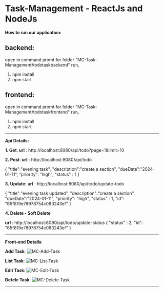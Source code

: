 # Task-Management - ReactJs and NodeJs

**How to run our application:**

**backend:**
--------
open in command promt for folder "MC-Task-Management/todotaskbackend"
run,
 1. npm install
 2. npm start
 
**frontend:**
--------
open in command promt for folder "MC-Task-Management/todotaskfrontend"
run,
 1. npm install
 2. npm start

--------------------------------------------------------------------------------------------------------------------------------------------------

**Api Details:**

**1. Get**:
**url** : http://localhost:8080/api/todo?page=1&limit=10

**2. Post**:
**url** : http://localhost:8080/api/todo

{
    "title":"evening task",
    "description":"create a section",
    "dueDate":"2024-01-11",
    "priority": "high",
    "status" : 1
}

**3. Update**:
**url** : http://localhost:8080/api/todo/update-todo

{
    "title":"evening task updated",
    "description":"create a section",
    "dueDate":"2024-01-11",
    "priority": "high",
    "status" : 1,
    "id": "65f819e78978754c083243ef"
}


**4. Delete - Soft Delete**

**url** : http://localhost:8080/api/todo/update-status
{
    "status" : 2,
    "id": "65f819e78978754c083243ef"
}

-----------------------------------------------------------------------------------------------------------------------------------------------------

**Front-end Details**:

**Add Task**: ![MC-Add-Task](https://github.com/surendransaha/MC-Task-Management/assets/71213725/b907f2f4-50cf-4278-a9ce-d42d882f3bec)

**List Task**: ![MC-List-Task](https://github.com/surendransaha/MC-Task-Management/assets/71213725/945c9a77-331d-4d57-bb4e-c335dcbca791)

**Edit Task**: ![MC-Edit-Task](https://github.com/surendransaha/MC-Task-Management/assets/71213725/98c78bdf-61e2-4358-ab83-7709c93ebf07)

**Detele Task**: ![MC-Delete-Task](https://github.com/surendransaha/MC-Task-Management/assets/71213725/95a6fac9-9a81-49fb-b2e1-0b5427a22ab0)

------------------
